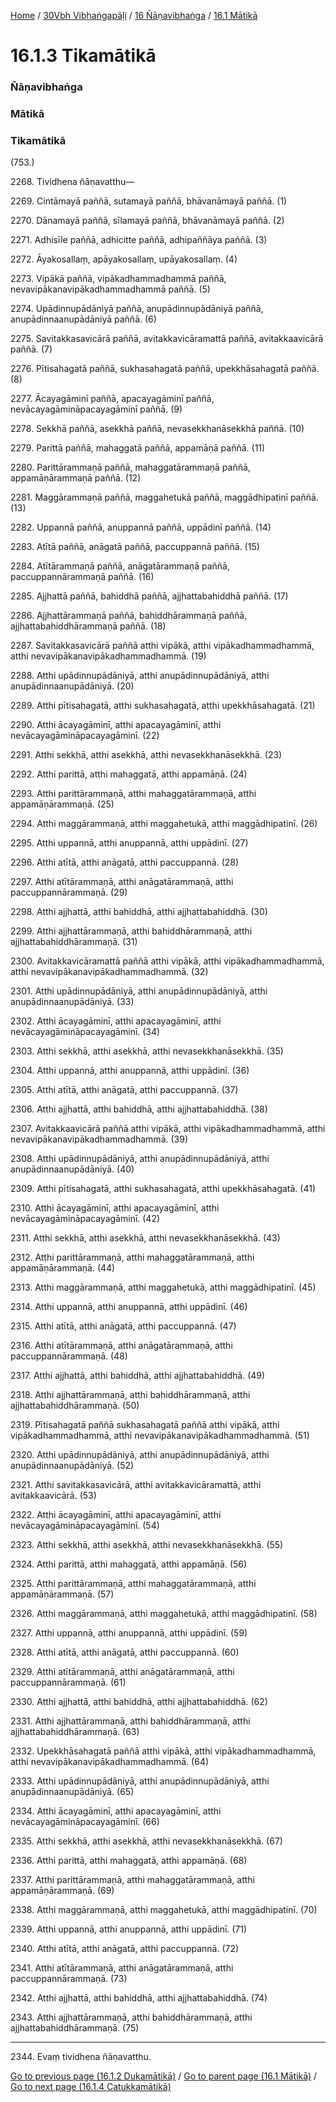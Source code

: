 
[Home](/) / [30Vbh Vibhaṅgapāḷi](../../../30Vbh.md) / [16 Ñāṇavibhaṅga](../../16.md) / [16.1 Mātikā](../16.1.md)

# 16.1.3 Tikamātikā

### Ñāṇavibhaṅga

### Mātikā

### Tikamātikā

(753.)

2268\. Tividhena ñāṇavatthu—

2269\. Cintāmayā paññā, sutamayā paññā, bhāvanāmayā paññā. (1)

2270\. Dānamayā paññā, sīlamayā paññā, bhāvanāmayā paññā. (2)

2271\. Adhisīle paññā, adhicitte paññā, adhipaññāya paññā. (3)

2272\. Āyakosallaṃ, apāyakosallaṃ, upāyakosallaṃ. (4)

2273\. Vipākā paññā, vipākadhammadhammā paññā, nevavipākanavipākadhammadhammā paññā. (5)

2274\. Upādinnupādāniyā paññā, anupādinnupādāniyā paññā, anupādinnaanupādāniyā paññā. (6)

2275\. Savitakkasavicārā paññā, avitakkavicāramattā paññā, avitakkaavicārā paññā. (7)

2276\. Pītisahagatā paññā, sukhasahagatā paññā, upekkhāsahagatā paññā. (8)

2277\. Ācayagāminī paññā, apacayagāminī paññā, nevācayagāmināpacayagāminī paññā. (9)

2278\. Sekkhā paññā, asekkhā paññā, nevasekkhanāsekkhā paññā. (10)

2279\. Parittā paññā, mahaggatā paññā, appamāṇā paññā. (11)

2280\. Parittārammaṇā paññā, mahaggatārammaṇā paññā, appamāṇārammaṇā paññā. (12)

2281\. Maggārammaṇā paññā, maggahetukā paññā, maggādhipatinī paññā. (13)

2282\. Uppannā paññā, anuppannā paññā, uppādinī paññā. (14)

2283\. Atītā paññā, anāgatā paññā, paccuppannā paññā. (15)

2284\. Atītārammaṇā paññā, anāgatārammaṇā paññā, paccuppannārammaṇā paññā. (16)

2285\. Ajjhattā paññā, bahiddhā paññā, ajjhattabahiddhā paññā. (17)

2286\. Ajjhattārammaṇā paññā, bahiddhārammaṇā paññā, ajjhattabahiddhārammaṇā paññā. (18)

2287\. Savitakkasavicārā paññā atthi vipākā, atthi vipākadhammadhammā, atthi nevavipākanavipākadhammadhammā. (19)

2288\. Atthi upādinnupādāniyā, atthi anupādinnupādāniyā, atthi anupādinnaanupādāniyā. (20)

2289\. Atthi pītisahagatā, atthi sukhasahagatā, atthi upekkhāsahagatā. (21)

2290\. Atthi ācayagāminī, atthi apacayagāminī, atthi nevācayagāmināpacayagāminī. (22)

2291\. Atthi sekkhā, atthi asekkhā, atthi nevasekkhanāsekkhā. (23)

2292\. Atthi parittā, atthi mahaggatā, atthi appamāṇā. (24)

2293\. Atthi parittārammaṇā, atthi mahaggatārammaṇā, atthi appamāṇārammaṇā. (25)

2294\. Atthi maggārammaṇā, atthi maggahetukā, atthi maggādhipatinī. (26)

2295\. Atthi uppannā, atthi anuppannā, atthi uppādinī. (27)

2296\. Atthi atītā, atthi anāgatā, atthi paccuppannā. (28)

2297\. Atthi atītārammaṇā, atthi anāgatārammaṇā, atthi paccuppannārammaṇā. (29)

2298\. Atthi ajjhattā, atthi bahiddhā, atthi ajjhattabahiddhā. (30)

2299\. Atthi ajjhattārammaṇā, atthi bahiddhārammaṇā, atthi ajjhattabahiddhārammaṇā. (31)

2300\. Avitakkavicāramattā paññā atthi vipākā, atthi vipākadhammadhammā, atthi nevavipākanavipākadhammadhammā. (32)

2301\. Atthi upādinnupādāniyā, atthi anupādinnupādāniyā, atthi anupādinnaanupādāniyā. (33)

2302\. Atthi ācayagāminī, atthi apacayagāminī, atthi nevācayagāmināpacayagāminī. (34)

2303\. Atthi sekkhā, atthi asekkhā, atthi nevasekkhanāsekkhā. (35)

2304\. Atthi uppannā, atthi anuppannā, atthi uppādinī. (36)

2305\. Atthi atītā, atthi anāgatā, atthi paccuppannā. (37)

2306\. Atthi ajjhattā, atthi bahiddhā, atthi ajjhattabahiddhā. (38)

2307\. Avitakkaavicārā paññā atthi vipākā, atthi vipākadhammadhammā, atthi nevavipākanavipākadhammadhammā. (39)

2308\. Atthi upādinnupādāniyā, atthi anupādinnupādāniyā, atthi anupādinnaanupādāniyā. (40)

2309\. Atthi pītisahagatā, atthi sukhasahagatā, atthi upekkhāsahagatā. (41)

2310\. Atthi ācayagāminī, atthi apacayagāminī, atthi nevācayagāmināpacayagāminī. (42)

2311\. Atthi sekkhā, atthi asekkhā, atthi nevasekkhanāsekkhā. (43)

2312\. Atthi parittārammaṇā, atthi mahaggatārammaṇā, atthi appamāṇārammaṇā. (44)

2313\. Atthi maggārammaṇā, atthi maggahetukā, atthi maggādhipatinī. (45)

2314\. Atthi uppannā, atthi anuppannā, atthi uppādinī. (46)

2315\. Atthi atītā, atthi anāgatā, atthi paccuppannā. (47)

2316\. Atthi atītārammaṇā, atthi anāgatārammaṇā, atthi paccuppannārammaṇā. (48)

2317\. Atthi ajjhattā, atthi bahiddhā, atthi ajjhattabahiddhā. (49)

2318\. Atthi ajjhattārammaṇā, atthi bahiddhārammaṇā, atthi ajjhattabahiddhārammaṇā. (50)

2319\. Pītisahagatā paññā sukhasahagatā paññā atthi vipākā, atthi vipākadhammadhammā, atthi nevavipākanavipākadhammadhammā. (51)

2320\. Atthi upādinnupādāniyā, atthi anupādinnupādāniyā, atthi anupādinnaanupādāniyā. (52)

2321\. Atthi savitakkasavicārā, atthi avitakkavicāramattā, atthi avitakkaavicārā. (53)

2322\. Atthi ācayagāminī, atthi apacayagāminī, atthi nevācayagāmināpacayagāminī. (54)

2323\. Atthi sekkhā, atthi asekkhā, atthi nevasekkhanāsekkhā. (55)

2324\. Atthi parittā, atthi mahaggatā, atthi appamāṇā. (56)

2325\. Atthi parittārammaṇā, atthi mahaggatārammaṇā, atthi appamāṇārammaṇā. (57)

2326\. Atthi maggārammaṇā, atthi maggahetukā, atthi maggādhipatinī. (58)

2327\. Atthi uppannā, atthi anuppannā, atthi uppādinī. (59)

2328\. Atthi atītā, atthi anāgatā, atthi paccuppannā. (60)

2329\. Atthi atītārammaṇā, atthi anāgatārammaṇā, atthi paccuppannārammaṇā. (61)

2330\. Atthi ajjhattā, atthi bahiddhā, atthi ajjhattabahiddhā. (62)

2331\. Atthi ajjhattārammaṇā, atthi bahiddhārammaṇā, atthi ajjhattabahiddhārammaṇā. (63)

2332\. Upekkhāsahagatā paññā atthi vipākā, atthi vipākadhammadhammā, atthi nevavipākanavipākadhammadhammā. (64)

2333\. Atthi upādinnupādāniyā, atthi anupādinnupādāniyā, atthi anupādinnaanupādāniyā. (65)

2334\. Atthi ācayagāminī, atthi apacayagāminī, atthi nevācayagāmināpacayagāminī. (66)

2335\. Atthi sekkhā, atthi asekkhā, atthi nevasekkhanāsekkhā. (67)

2336\. Atthi parittā, atthi mahaggatā, atthi appamāṇā. (68)

2337\. Atthi parittārammaṇā, atthi mahaggatārammaṇā, atthi appamāṇārammaṇā. (69)

2338\. Atthi maggārammaṇā, atthi maggahetukā, atthi maggādhipatinī. (70)

2339\. Atthi uppannā, atthi anuppannā, atthi uppādinī. (71)

2340\. Atthi atītā, atthi anāgatā, atthi paccuppannā. (72)

2341\. Atthi atītārammaṇā, atthi anāgatārammaṇā, atthi paccuppannārammaṇā. (73)

2342\. Atthi ajjhattā, atthi bahiddhā, atthi ajjhattabahiddhā. (74)

2343\. Atthi ajjhattārammaṇā, atthi bahiddhārammaṇā, atthi ajjhattabahiddhārammaṇā. (75)

---

2344\. Evaṃ tividhena ñāṇavatthu.



[Go to previous page (16.1.2 Dukamātikā)](16.1.2.md) / [Go to parent page (16.1 Mātikā)](../16.1.md) / [Go to next page (16.1.4 Catukkamātikā)](16.1.4.md)


